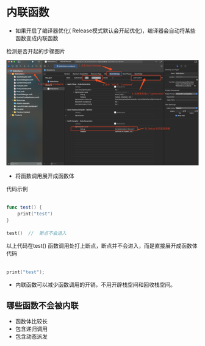 # 内联函数

+ 如果开启了编译器优化( Release模式默认会开起优化)，编译器会自动将某些函数变成内联函数

检测是否开起的步骤图片

![avatar](6.jpg)

+ 将函数调用展开成函数体

代码示例

``` swift

func test() {
	print("test")
}

test()	//	断点不会进入

```

以上代码在test() 函数调用处打上断点，断点并不会进入，而是直接展开成函数体代码

``` swift

print("test");

```

+ 内联函数可以减少函数调用的开销，不用开辟栈空间和回收栈空间。

## 哪些函数不会被内联

+ 函数体比较长
+ 包含递归调用
+ 包含动态派发
